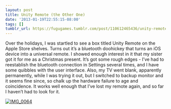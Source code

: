 ```yaml
---
layout: post
title: Unity Remote (the Other One)
date: '2013-01-19T22:55:15-08:00'
tags: []
tumblr_url: https://fugugames.tumblr.com/post/110612465436/unity-remote-the-other-one
---
```

Over the holidays, I was startled to see a box titled Unity Remote on the Apple Store shelves. Turns out it’s a bluetooth doohickey that turns an iOS device into a universal remote. I showed enough interest in it that my sister got it for me as a Christmas present. It’s got some rough edges - I’ve had to reestablish the bluetooth connection in Settings several times, and I have some quibbles with the user interface. Also, my TV went blank, apparently permanently, while I was trying it out, but I switched to backup monitor and it seems fine since, so chalk up the hardware failure to age and coincidence. It works well enough that I’ve lost my remote again, and so far I haven’t had to look for it.

[![IMG_0064](http://itshardtofondlepenguins.com/wp-content/uploads/2013/01/IMG_0064.png)](http://www.fugutalk.com/?attachment_id=5971)


